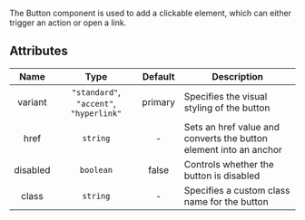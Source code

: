 The Button component is used to add a clickable element, which can either trigger an action or open a link.

## Attributes

|   Name   |                  Type                   | Default | Description                                                       |
|:--------:|:---------------------------------------:|:-------:|-------------------------------------------------------------------|
| variant  | `"standard"`, `"accent"`, `"hyperlink"` | primary | Specifies the visual styling of the button                        |
|   href   |                `string`                 |    -    | Sets an href value and converts the button element into an anchor |
| disabled |                `boolean`                |  false  | Controls whether the button is disabled                           |
|  class   |                `string`                 |    -    | Specifies a custom class name for the button                      |